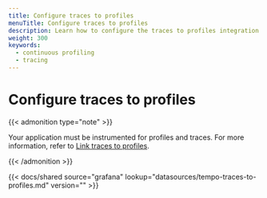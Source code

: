 ```yaml
---
title: Configure traces to profiles
menuTitle: Configure traces to profiles
description: Learn how to configure the traces to profiles integration in Grafana and Grafana Cloud.
weight: 300
keywords:
  - continuous profiling
  - tracing
---
```


# Configure traces to profiles

{{< admonition type="note" >}}

Your application must be instrumented for profiles and traces. For more information, refer to [Link traces to profiles](https://grafana.com/docs/pyroscope/<PYROSCOPE_VERSION>/configure-client/trace-span-profiles/).

{{< /admonition >}}

[//]: # 'Shared content for Trace to profiles in the Tempo data source'

{{< docs/shared source="grafana" lookup="datasources/tempo-traces-to-profiles.md" version="<GRAFANA VERSION>" >}}
